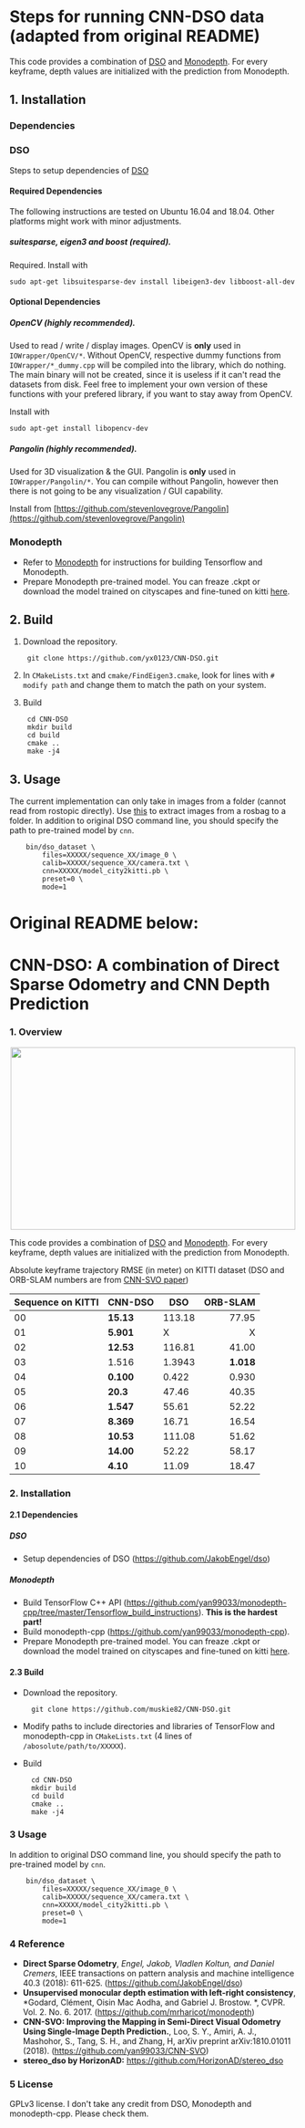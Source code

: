 # Steps for running CNN-DSO data (adapted from original README)
This code provides a combination of [DSO](https://vision.in.tum.de/research/vslam/dso) and [Monodepth](http://visual.cs.ucl.ac.uk/pubs/monoDepth/).
For every keyframe, depth values are initialized with the prediction from Monodepth.
## 1. Installation
### Dependencies

### DSO
Steps to setup dependencies of [DSO](https://github.com/JakobEngel/dso)
#### Required Dependencies
The following instructions are tested on Ubuntu 16.04 and 18.04. Other platforms might work with minor adjustments.
##### suitesparse, eigen3 and boost (required).
Required. Install with

    sudo apt-get libsuitesparse-dev install libeigen3-dev libboost-all-dev

#### Optional Dependencies

##### OpenCV (highly recommended).
Used to read / write / display images.
OpenCV is **only** used in `IOWrapper/OpenCV/*`. Without OpenCV, respective 
dummy functions from `IOWrapper/*_dummy.cpp` will be compiled into the library, which do nothing.
The main binary will not be created, since it is useless if it can't read the datasets from disk.
Feel free to implement your own version of these functions with your prefered library, 
if you want to stay away from OpenCV.

Install with

	sudo apt-get install libopencv-dev

##### Pangolin (highly recommended).
Used for 3D visualization & the GUI.
Pangolin is **only** used in `IOWrapper/Pangolin/*`. You can compile without Pangolin, 
however then there is not going to be any visualization / GUI capability. 

Install from [https://github.com/stevenlovegrove/Pangolin](https://github.com/stevenlovegrove/Pangolin)

### Monodepth
- Refer to [Monodepth](https://github.com/yx0123/monodepth-cpp) for instructions for building Tensorflow and Monodepth.
- Prepare Monodepth pre-trained model. You can freaze .ckpt or download the model trained on cityscapes and fine-tuned on kitti [here](https://github.com/yx0123/monodepth-cpp/tree/master/model). 

## 2. Build

1. Download the repository.

		git clone https://github.com/yx0123/CNN-DSO.git

2. In `CMakeLists.txt` and `cmake/FindEigen3.cmake`, look for lines with `# modify path` and change them to match the path on your system. 

3. Build

		cd CNN-DSO
		mkdir build
		cd build
		cmake ..
		make -j4

## 3. Usage
The current implementation can only take in images from a folder (cannot read from rostopic directly). Use [this](https://github.com/yx0123/bag_to_images) to extract images from a rosbag to a folder. 
In addition to original DSO command line, you should specify the path to pre-trained model by `cnn`.

		bin/dso_dataset \
			files=XXXXX/sequence_XX/image_0 \
			calib=XXXXX/sequence_XX/camera.txt \
			cnn=XXXXX/model_city2kitti.pb \
			preset=0 \
			mode=1

# Original README below:

# CNN-DSO: A combination of Direct Sparse Odometry and CNN Depth Prediction 

### 1. Overview
<p align="center"> <img src="https://github.com/muskie82/CNN-DSO/blob/master/gif/demo.gif" width="500" height="320"> </p>

This code provides a combination of [DSO](https://vision.in.tum.de/research/vslam/dso) and [Monodepth](http://visual.cs.ucl.ac.uk/pubs/monoDepth/).
For every keyframe, depth values are initialized with the prediction from Monodepth.

Absolute keyframe trajectory RMSE (in meter)
on KITTI dataset (DSO and ORB-SLAM numbers are from [CNN-SVO paper](https://arxiv.org/pdf/1810.01011.pdf))

|Sequence on KITTI|CNN-DSO|DSO|ORB-SLAM|
|---|---|---|---:|
|00|**15.13**|113.18|77.95|
|01|**5.901**|X|X|
|02|**12.53**|116.81|41.00|
|03|1.516|1.3943|**1.018**|
|04|**0.100**|0.422|0.930|
|05|**20.3**|47.46|40.35|
|06|**1.547**|55.61|52.22|
|07|**8.369**|16.71|16.54|
|08|**10.53**|111.08|51.62|
|09|**14.00**|52.22|58.17|
|10|**4.10**|11.09|18.47|

### 2. Installation
#### 2.1 Dependencies
##### DSO
- Setup dependencies of DSO (https://github.com/JakobEngel/dso)

##### Monodepth
- Build TensorFlow C++ API (https://github.com/yan99033/monodepth-cpp/tree/master/Tensorflow_build_instructions). **This is the hardest part!** 
- Build monodepth-cpp (https://github.com/yan99033/monodepth-cpp). 
- Prepare Monodepth pre-trained model. You can freaze .ckpt or download the model trained on cityscapes and fine-tuned on kitti [here](https://github.com/yan99033/monodepth-cpp/tree/master/model). 


#### 2.3 Build

- Download the repository.

		git clone https://github.com/muskie82/CNN-DSO.git

- Modify paths to include directories and libraries of TensorFlow and monodepth-cpp in `CMakeLists.txt` (4 lines of `/abosolute/path/to/XXXXX`).

- Build

		cd CNN-DSO
		mkdir build
		cd build
		cmake ..
		make -j4
	

### 3 Usage
In addition to original DSO command line, you should specify the path to pre-trained model by `cnn`.

		bin/dso_dataset \
			files=XXXXX/sequence_XX/image_0 \
			calib=XXXXX/sequence_XX/camera.txt \
			cnn=XXXXX/model_city2kitti.pb \
			preset=0 \
			mode=1


### 4 Reference
* **Direct Sparse Odometry**, *Engel, Jakob, Vladlen Koltun, and Daniel Cremers*, IEEE transactions on pattern analysis and machine intelligence 40.3 (2018): 611-625. (https://github.com/JakobEngel/dso)
* **Unsupervised monocular depth estimation with left-right consistency**, *Godard, Clément, Oisin Mac Aodha, and Gabriel J. Brostow. *, CVPR. Vol. 2. No. 6. 2017. (https://github.com/mrharicot/monodepth)
* **CNN-SVO: Improving the Mapping in Semi-Direct Visual Odometry Using Single-Image Depth Prediction.**, Loo, S. Y., Amiri, A. J., Mashohor, S., Tang, S. H., and Zhang, H, arXiv preprint arXiv:1810.01011 (2018).
(https://github.com/yan99033/CNN-SVO)
* **stereo_dso by HorizonAD:** https://github.com/HorizonAD/stereo_dso

### 5 License
GPLv3 license.
I don't take any credit from DSO, Monodepth and monodepth-cpp. Please check them.
